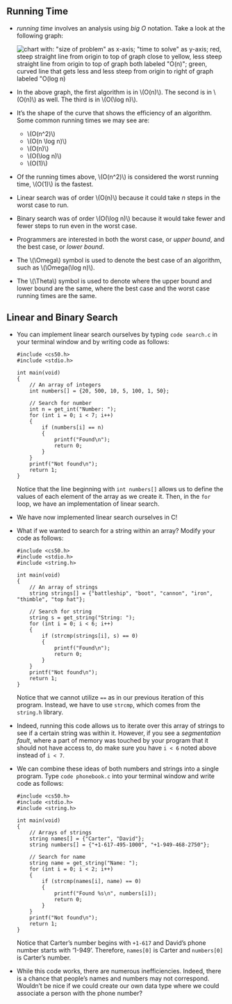 
Running Time
------------

*   _running time_ involves an analysis using _big O_ notation. Take a look at the following graph:
    
    ![chart with: "size of problem" as x-axis; "time to solve" as y-axis; red, steep straight line from origin to top of graph close to yellow, less steep straight line from origin to top of graph both labeled "O(n)"; green, curved line that gets less and less steep from origin to right of graph labeled "O(log n)](https://cs50.harvard.edu/x/2023/notes/3/cs50Week3Slide042.png "big o graphed")
    
*   In the above graph, the first algorithm is in \\(O(n)\\). The second is in \\(O(n)\\) as well. The third is in \\(O(\\log n)\\).
*   It’s the shape of the curve that shows the efficiency of an algorithm. Some common running times we may see are:
    
    *   \\(O(n^2)\\)
    *   \\(O(n \\log n)\\)
    *   \\(O(n)\\)
    *   \\(O(\\log n)\\)
    *   \\(O(1)\\)
*   Of the running times above, \\(O(n^2)\\) is considered the worst running time, \\(O(1)\\) is the fastest.
*   Linear search was of order \\(O(n)\\) because it could take _n_ steps in the worst case to run.
*   Binary search was of order \\(O(\\log n)\\) because it would take fewer and fewer steps to run even in the worst case.
*   Programmers are interested in both the worst case, or _upper bound_, and the best case, or _lower bound_.
*   The \\(\\Omega\\) symbol is used to denote the best case of an algorithm, such as \\(\\Omega(\\log n)\\).
*   The \\(\\Theta\\) symbol is used to denote where the upper bound and lower bound are the same, where the best case and the worst case running times are the same.

Linear and Binary Search
------------------------

*   You can implement linear search ourselves by typing `code search.c` in your terminal window and by writing code as follows:
    
        #include <cs50.h>
        #include <stdio.h>
        
        int main(void)
        {
            // An array of integers
            int numbers[] = {20, 500, 10, 5, 100, 1, 50};
        
            // Search for number
            int n = get_int("Number: ");
            for (int i = 0; i < 7; i++)
            {
                if (numbers[i] == n)
                {
                    printf("Found\n");
                    return 0;
                }
            }
            printf("Not found\n");
            return 1;
        }
        
    
    Notice that the line beginning with `int numbers[]` allows us to define the values of each element of the array as we create it. Then, in the `for` loop, we have an implementation of linear search.
    
*   We have now implemented linear search ourselves in C!
*   What if we wanted to search for a string within an array? Modify your code as follows:
    
        #include <cs50.h>
        #include <stdio.h>
        #include <string.h>
        
        int main(void)
        {
            // An array of strings
            string strings[] = {"battleship", "boot", "cannon", "iron", "thimble", "top hat"};
        
            // Search for string
            string s = get_string("String: ");
            for (int i = 0; i < 6; i++)
            {
                if (strcmp(strings[i], s) == 0)
                {
                    printf("Found\n");
                    return 0;
                }
            }
            printf("Not found\n");
            return 1;
        }
        
    
    Notice that we cannot utilize `==` as in our previous iteration of this program. Instead, we have to use `strcmp`, which comes from the `string.h` library.
    
*   Indeed, running this code allows us to iterate over this array of strings to see if a certain string was within it. However, if you see a _segmentation fault_, where a part of memory was touched by your program that it should not have access to, do make sure you have `i < 6` noted above instead of `i < 7`.
    
*   We can combine these ideas of both numbers and strings into a single program. Type `code phonebook.c` into your terminal window and write code as follows:
    
        #include <cs50.h>
        #include <stdio.h>
        #include <string.h>
        
        int main(void)
        {
            // Arrays of strings
            string names[] = {"Carter", "David"};
            string numbers[] = {"+1-617-495-1000", "+1-949-468-2750"};
        
            // Search for name
            string name = get_string("Name: ");
            for (int i = 0; i < 2; i++)
            {
                if (strcmp(names[i], name) == 0)
                {
                    printf("Found %s\n", numbers[i]);
                    return 0;
                }
            }
            printf("Not found\n");
            return 1;
        }
        
    
    Notice that Carter’s number begins with `+1-617` and David’s phone number starts with ‘1-949’. Therefore, `names[0]` is Carter and `numbers[0]` is Carter’s number.
    
*   While this code works, there are numerous inefficiencies. Indeed, there is a chance that people’s names and numbers may not correspond. Wouldn’t be nice if we could create our own data type where we could associate a person with the phone number?
